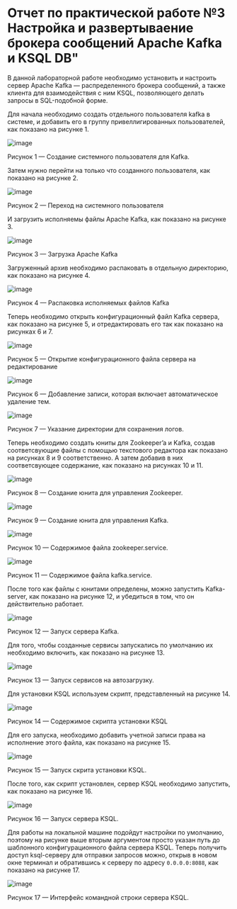 # Отчет по практической работе №3 Настройка и развертываение брокера сообщений Apache Kafka и KSQL DB"

В данной лабораторной работе необходимо установить и настроить сервер Apache Kafka — распределенного брокера сообщений, а также клиента для взаимодействия с ним KSQL, позволяющего делать запросы в SQL-подобной форме.

Для начала необходимо создать отдельного пользователя kafka в системе, и добавить его в группу привеллигированных пользователей, как показано на рисунке 1.

![image](https://user-images.githubusercontent.com/49113443/136513290-b6a3c9d6-2d16-4e84-8036-4b3387d7adf1.png)

Рисунок 1 — Создание системного пользователя для Kafka.

Затем нужно перейти на только что созданного пользователя, как показано на рисунке 2.

![image](https://user-images.githubusercontent.com/49113443/136513313-3522d072-403c-425f-80ce-0fb044a6b67d.png)

Рисунок 2 — Переход на системного пользователя

И загрузить исполняемы файлы Apache Kafka, как показано на рисунке 3.

![image](https://user-images.githubusercontent.com/49113443/136513339-e375b7af-15b4-4980-bfd8-fde248c9c4b8.png)

Рисунок 3 — Загрузка Apache Kafka

Загруженный архив необходимо распаковать в отдельную директорию, как показано на рисунке 4.

![image](https://user-images.githubusercontent.com/49113443/136513398-0c878248-2a9e-4605-88a2-1c52867f31c6.png)

Рисунок 4 — Распаковка исполняемых файлов Kafka

Теперь необходимо открыть конфигурационный файл Kafka сервера, как показано на рисунке 5, и отредактировать его так как показано на рисунках 6 и 7.

![image](https://user-images.githubusercontent.com/49113443/136513447-be9c37ed-4440-465f-bcd6-c166d61171b1.png)

Рисунок 5 — Открытие конфигурационного файла сервера на редактирование

![image](https://user-images.githubusercontent.com/49113443/136513505-51bd0250-275e-4260-ae6f-08142c507bfd.png)

Рисунок 6 — Добавление записи, которая включает автоматическое удаление тем.

![image](https://user-images.githubusercontent.com/49113443/136513539-b3c6007d-2e4a-435e-b7b3-bba126f1fb4d.png)

Рисунок 7 — Указание директории для сохранения логов.

Теперь необходимо создать юниты для Zookeeper’a и Kafka, создав соответсвующие файлы с помощью текстового редактора как показано на рисунках 8 и 9 соответственно.
А затем добавив в них соответсвующее содержание, как показано на рисунках 10 и 11.

![image](https://user-images.githubusercontent.com/49113443/136513596-d08654fa-873f-438f-ba5f-5b047d14d57f.png)

Рисунок  8 — Создание юнита для управления Zookeeper.

![image](https://user-images.githubusercontent.com/49113443/136513625-82451fb1-31c0-4cae-8904-138019605931.png)

Рисунок 9 — Создание юнита для управления Kafka.

![image](https://user-images.githubusercontent.com/49113443/136513654-4872b651-231c-4784-aa6f-c0acb63c8fd0.png)

Рисунок 10 — Содержимое файла zookeeper.service.

![image](https://user-images.githubusercontent.com/49113443/136513683-89bf5aaa-9e22-431a-8043-4eeed2d139d5.png)

Рисунок 11 — Содержимое файла kafka.service.

После того как файлы с юнитами определены, можно запустить Kafka-server, как показано на рисунке 12, и убедиться в том, что он действительно работает.

![image](https://user-images.githubusercontent.com/49113443/136513714-f58daca5-a528-4b24-a9e5-a5c25045f96f.png)

Рисунок 12 — Запуск сервера Kafka.

Для того, чтобы созданные сервисы запускались по умолчанию их необходимо включить, как показано на рисунке 13.

![image](https://user-images.githubusercontent.com/49113443/136513760-852a079c-dfd2-4ed0-b6e1-903fd1f5043b.png)

Рисунок 13 — Запуск сервисов на автозагрузку.

Для установки KSQL используем скрипт, представленный на рисунке 14.

![image](https://user-images.githubusercontent.com/49113443/136513801-e037bb16-30ed-4ca1-b7aa-c9441646334d.png)

Рисунок 14 — Содержимое скрипта установки KSQL

Для его запуска, необходимо добавить учетной записи права на исполнение этого файла, как показано на рисунке 15.

![image](https://user-images.githubusercontent.com/49113443/136513851-94824f9c-e9e2-4e28-97a9-f50395a85508.png)

Рисунок 15 — Запуск скрита установки KSQL.

После того, как скрипт установлен, сервер KSQL необходимо запустить, как показано на рисунке 16.

![image](https://user-images.githubusercontent.com/49113443/136513896-1e12584e-5405-42b3-a222-79f796c6ab20.png)

Рисунок 16 — Запуск  сервера KSQL.

Для работы на локальной машине подойдут настройки по умолчанию, поэтому на рисунке выше вторым аргументом просто указан путь до шаблонного конфигурационного файла сервера KSQL.
Теперь получить доступ ksql-серверу для отправки запросов можно, открыв в новом окне терминал и обратившись к серверу по адресу `0.0.0.0:8088`, как показано на рисунке 17.

![image](https://user-images.githubusercontent.com/49113443/136513973-560922c7-4a6e-4631-94b5-f2768a3dfca2.png)

Рисунок 17 — Интерфейс командной строки сервера KSQL.
